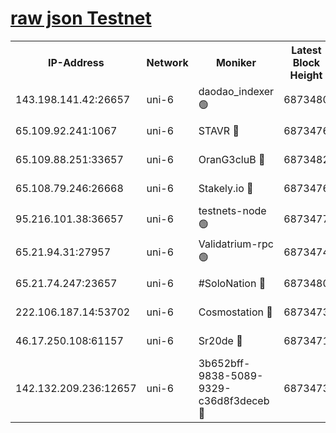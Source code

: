 [raw json Testnet](https://rpc-check.junot.stavr.tech/junot/rpc-junot-result.json)
=


<table><tr><th>IP-Address</th><th>Network</th><th>Moniker</th><th>Latest Block Height</th><th>Earliest Block Height</th><th>Catching Up</th><th>Tx Index</th><th>Voting Power</th><th>Scan Time</th></tr><tr><td>143.198.141.42:26657</td><td>uni-6</td><td>daodao_indexer 🟢</td><td>6873480</td><td>1</td><td>False</td><td>off</td><td>0</td><td>2024-01-09T05:28:11.974728259UTC</td></tr><tr><td>65.109.92.241:1067</td><td>uni-6</td><td>STAVR 🔴</td><td>6873476</td><td>1138541</td><td>False</td><td>on</td><td>6042</td><td>2024-01-09T05:28:01.756018340UTC</td></tr><tr><td>65.109.88.251:33657</td><td>uni-6</td><td>OranG3cluB 🔴</td><td>6873482</td><td>1138541</td><td>False</td><td>on</td><td>11</td><td>2024-01-09T05:28:16.418107398UTC</td></tr><tr><td>65.108.79.246:26668</td><td>uni-6</td><td>Stakely.io 🔴</td><td>6873476</td><td>1570872</td><td>False</td><td>on</td><td>1358933</td><td>2024-01-09T05:28:02.155395926UTC</td></tr><tr><td>95.216.101.38:36657</td><td>uni-6</td><td>testnets-node 🟢</td><td>6873477</td><td>1615130</td><td>False</td><td>on</td><td>0</td><td>2024-01-09T05:28:04.590197934UTC</td></tr><tr><td>65.21.94.31:27957</td><td>uni-6</td><td>Validatrium-rpc 🟢</td><td>6873474</td><td>2943363</td><td>False</td><td>on</td><td>0</td><td>2024-01-09T05:27:57.327867694UTC</td></tr><tr><td>65.21.74.247:23657</td><td>uni-6</td><td>#SoloNation 🔴</td><td>6873480</td><td>5208001</td><td>False</td><td>on</td><td>112</td><td>2024-01-09T05:28:11.080867012UTC</td></tr><tr><td>222.106.187.14:53702</td><td>uni-6</td><td>Cosmostation 🔴</td><td>6873473</td><td>5344501</td><td>False</td><td>on</td><td>110003</td><td>2024-01-09T05:27:54.889036546UTC</td></tr><tr><td>46.17.250.108:61157</td><td>uni-6</td><td>Sr20de 🔴</td><td>6873471</td><td>6419777</td><td>False</td><td>on</td><td>37</td><td>2024-01-09T05:27:49.147373638UTC</td></tr><tr><td>142.132.209.236:12657</td><td>uni-6</td><td>3b652bff-9838-5089-9329-c36d8f3deceb 🔴</td><td>6873473</td><td>6871280</td><td>False</td><td>on</td><td>157563</td><td>2024-01-09T05:27:53.492505608UTC</td></tr></table>